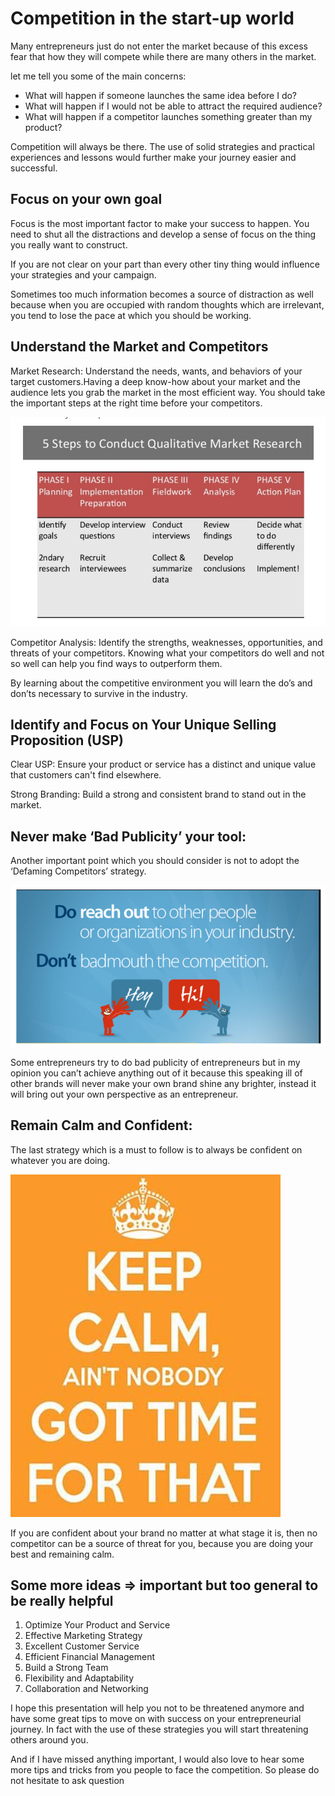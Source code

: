 # Competition in the start-up world

Many entrepreneurs just do not enter the market because of this excess fear that how they will compete while there are many others in the market.

let me tell you some of the main concerns:

 - What will happen if someone launches the same idea before I do?
 - What will happen if I would not be able to attract the required audience?
 - What will happen if a competitor launches something greater than my product?

Competition will always be there. The use of solid strategies and practical experiences and lessons would further make your journey easier and successful.

## Focus on your own goal

Focus is the most important factor to make your success to happen. You need to shut all the distractions and develop a sense of focus on the thing you really want to construct.

If you are not clear on your part than every other tiny thing would influence your strategies and your campaign.

Sometimes too much information becomes a source of  distraction as well because when you are occupied with random thoughts which are irrelevant, you tend to lose the pace at which you should be working.

## Understand the Market and Competitors

Market Research: Understand the needs, wants, and behaviors of your target customers.Having a deep know-how about your market and the audience lets you grab the market in the most efficient way. You should take the important steps at the right time before your competitors.

![market_research](/exe_img/market_reseach.png)

Competitor Analysis: Identify the strengths, weaknesses, opportunities, and threats of your competitors. Knowing what your competitors do well and not so well can help you find ways to outperform them.

By learning about the competitive environment you will learn the do’s and don’ts necessary to survive in the industry.

## Identify and Focus on Your Unique Selling Proposition (USP)

Clear USP: Ensure your product or service has a distinct and unique value that customers can't find elsewhere.

Strong Branding: Build a strong and consistent brand to stand out in the market.

## Never make ‘Bad Publicity’ your tool:

Another important point which you should consider is not to adopt the ‘Defaming Competitors’ strategy.

![do not defame](/exe_img/defame.png)

Some entrepreneurs try to do bad publicity of entrepreneurs but in my opinion you can’t achieve anything out of it because this speaking ill of other brands will never make your own brand shine any brighter, instead it will bring out your own perspective as an entrepreneur.

## Remain Calm and Confident:

The last strategy which is a must to follow is to always be confident on whatever you are doing.

![calm](/exe_img/keep_calm.png)

If you are confident about your brand no matter at what stage it is, then no competitor can be a source of threat for you, because you are doing your best and remaining calm.

## Some more ideas => important but too general to be really helpful 

1. Optimize Your Product and Service
1. Effective Marketing Strategy
1. Excellent Customer Service
1. Efficient Financial Management
1. Build a Strong Team
1. Flexibility and Adaptability
1. Collaboration and Networking

I hope this presentation will help you not to be threatened anymore and have some great tips to move on with success on your entrepreneurial journey. In fact with the use of these strategies you will start threatening others around you.

And if I have missed anything important, I would also love to hear some more tips and tricks from you people to face the competition. So please do not hesitate to ask question